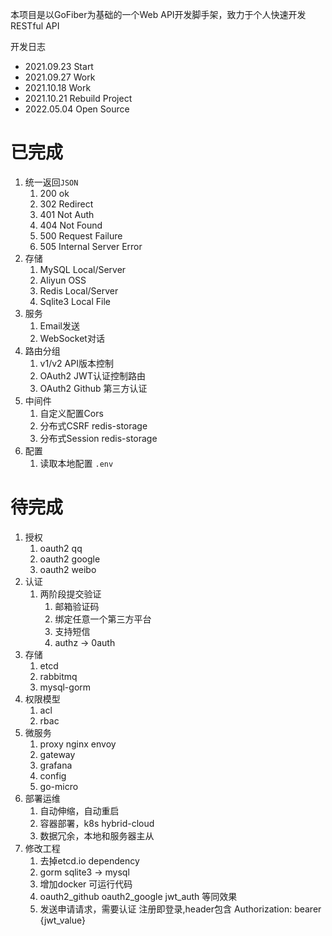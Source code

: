 本项目是以GoFiber为基础的一个Web API开发脚手架，致力于个人快速开发RESTful API

开发日志

- 2021.09.23 Start
- 2021.09.27 Work
- 2021.10.18 Work
- 2021.10.21 Rebuild Project
- 2022.05.04 Open Source

# 已完成

1. 统一返回`JSON`
   1. 200 ok
   2. 302 Redirect
   3. 401 Not Auth
   4. 404 Not Found
   5. 500 Request Failure
   6. 505 Internal Server Error
2. 存储
   1. MySQL Local/Server
   2. Aliyun OSS
   3. Redis Local/Server
   4. Sqlite3 Local File
3. 服务 
   1. Email发送
   2. WebSocket对话
4. 路由分组
   1. v1/v2 API版本控制 
   2. OAuth2 JWT认证控制路由
   3. OAuth2 Github 第三方认证
5. 中间件
   1. 自定义配置Cors
   2. 分布式CSRF   redis-storage
   3. 分布式Session redis-storage
6. 配置
   1. 读取本地配置 `.env`

# 待完成

1. 授权
   1. oauth2 qq  
   2. oauth2 google
   3. oauth2 weibo
2. 认证
   1. 两阶段提交验证
      1. 邮箱验证码
      2. 绑定任意一个第三方平台
      3. 支持短信
      4. authz -> 0auth
3. 存储
   1. etcd
   2. rabbitmq
   3. mysql-gorm
4. 权限模型
   1. acl
   2. rbac
5. 微服务
   1. proxy nginx envoy 
   2. gateway 
   3. grafana
   4. config
   5. go-micro
6. 部署运维
   1. 自动伸缩，自动重启
   2. 容器部署，k8s hybrid-cloud
   3. 数据冗余，本地和服务器主从
7. 修改工程
   1. 去掉etcd.io dependency
   2. gorm sqlite3 -> mysql 
   3. 增加docker 可运行代码
   4. oauth2_github oauth2_google jwt_auth 等同效果
   5. 发送申请请求，需要认证 注册即登录,header包含 Authorization: bearer {jwt_value}